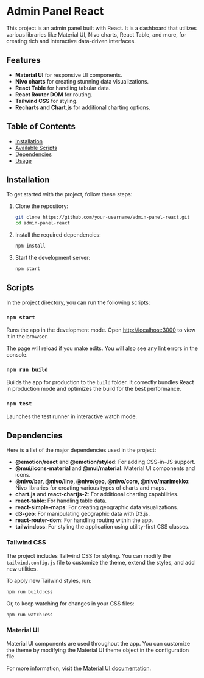 
# Admin Panel React

This project is an admin panel built with React. It is a dashboard that utilizes various libraries like Material UI, Nivo charts, React Table, and more, for creating rich and interactive data-driven interfaces. 

## Features

- **Material UI** for responsive UI components.
- **Nivo charts** for creating stunning data visualizations.
- **React Table** for handling tabular data.
- **React Router DOM** for routing.
- **Tailwind CSS** for styling.
- **Recharts and Chart.js** for additional charting options.

## Table of Contents

- [Installation](#installation)
- [Available Scripts](#available-scripts)
- [Dependencies](#dependencies)
- [Usage](#usage)

## Installation

To get started with the project, follow these steps:

1. Clone the repository:
   ```bash
   git clone https://github.com/your-username/admin-panel-react.git
   cd admin-panel-react
   ```

2. Install the required dependencies:
   ```bash
   npm install
   ```

3. Start the development server:
   ```bash
   npm start
   ```

## Scripts

In the project directory, you can run the following scripts:

### `npm start`

Runs the app in the development mode. Open [http://localhost:3000](http://localhost:3000) to view it in the browser.

The page will reload if you make edits. You will also see any lint errors in the console.

### `npm run build`

Builds the app for production to the `build` folder. It correctly bundles React in production mode and optimizes the build for the best performance.

### `npm test`

Launches the test runner in interactive watch mode.


## Dependencies

Here is a list of the major dependencies used in the project:

- **@emotion/react** and **@emotion/styled**: For adding CSS-in-JS support.
- **@mui/icons-material** and **@mui/material**: Material UI components and icons.
- **@nivo/bar, @nivo/line, @nivo/geo, @nivo/core, @nivo/marimekko**: Nivo libraries for creating various types of charts and maps.
- **chart.js** and **react-chartjs-2**: For additional charting capabilities.
- **react-table**: For handling table data.
- **react-simple-maps**: For creating geographic data visualizations.
- **d3-geo**: For manipulating geographic data with D3.js.
- **react-router-dom**: For handling routing within the app.
- **tailwindcss**: For styling the application using utility-first CSS classes.


### Tailwind CSS

The project includes Tailwind CSS for styling. You can modify the `tailwind.config.js` file to customize the theme, extend the styles, and add new utilities.

To apply new Tailwind styles, run:

```bash
npm run build:css
```

Or, to keep watching for changes in your CSS files:

```bash
npm run watch:css
```

### Material UI

Material UI components are used throughout the app. You can customize the theme by modifying the Material UI theme object in the configuration file.

For more information, visit the [Material UI documentation](https://mui.com/).

